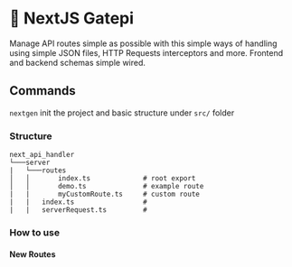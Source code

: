 # 🚀 NextJS Gatepi

Manage API routes simple as possible with this simple ways of handling using simple JSON files, HTTP Requests interceptors and more. Frontend and backend schemas simple wired.

## Commands

```nextgen``` init the project and basic structure under ```src/``` folder

### Structure

``` dir
next_api_handler 
└───server
|   └───routes
│   │       index.ts             # root export
│   │       demo.ts              # example route
|   |       myCustomRoute.ts     # custom route
|   |   index.ts                 # 
|   |   serverRequest.ts         #  
```

### How to use

#### New Routes
